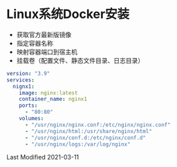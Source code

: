 # Linux系统Docker安装

- 获取官方最新版镜像
- 指定容器名称
- 映射容器端口到宿主机
- 挂载卷（配置文件、静态文件目录、日志目录）

```yml
version: "3.9"
services:
  nignx1:
    image: nginx:latest
    container_name: nginx1
    ports:
      - "80:80"
    volumes:
      - "/usr/nginx/nginx.conf:/etc/nginx/nginx.conf"
      - "/usr/nginx/html:/usr/share/nginx/html"
      - "/usr/nginx/conf.d:/etc/nginx/conf.d"
      - "/usr/nginx/logs:/var/log/nginx"
```

Last Modified 2021-03-11